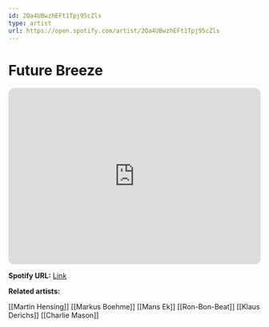```yaml
---
id: 2Qa4UBwzhEFt1Tpj95cZls
type: artist
url: https://open.spotify.com/artist/2Qa4UBwzhEFt1Tpj95cZls
---
```

# Future Breeze

<iframe style="border-radius:12px" src="https://open.spotify.com/embed/artist/2Qa4UBwzhEFt1Tpj95cZls" width="100%" height="352" frameBorder="0" allowfullscreen="" allow="autoplay; clipboard-write; encrypted-media; fullscreen; picture-in-picture" loading="lazy"></iframe>

**Spotify URL:** [Link](https://open.spotify.com/artist/2Qa4UBwzhEFt1Tpj95cZls)

**Related artists:**

[[Martin Hensing]]
[[Markus Boehme]]
[[Mans Ek]]
[[Ron-Bon-Beat]]
[[Klaus Derichs]]
[[Charlie Mason]]
